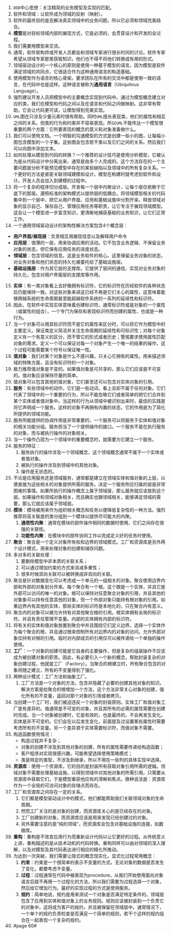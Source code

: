 1. `DDD`中心思想：关注精简的业务模型及实现的匹配。
2. 软件和领域：让软件成为领域的反射（映射）。
3. 软件的最终目的是去解决真实领域中的业务问题，所以它必须和领域完美结合。
4. **模型**是对目标领域内部的展现方式，它是必须的，会贯穿设计和开发的全过程。
5. 我们需要用模型来交流。
6. 通常，软件架构师或开发人员都会和领域专家进行很长时间的讨论。软件专家希望从领域专家那里获取知识，他们也不得不将他们转换成有用的形式。
6. 领域驱动设计的一个核心的原则是使用一种基于模型的语言。因为模型是软件满足领域的共同点，它很适合作为这种通用语言的构造基础。
7. 使用模型作为语言的核心骨架。要求团队在所有的交流中都是使用一致的语言，在代码中也是这样。这种语言被称为**通用语言**（Ubiquitous Language）。
8. 强烈建议开发人员把模型中的主要概念实现到代码中。通过为模型概念建立对应的类，我们在模型和代码之间以及在语言和代码之间做映射。这非常有帮助，它会让代码更可读，让模型得到完美实现。
9. `UML`图在只涉及少量元素时很有帮助。同时`UML`擅长表现类，他们的属性和相互之间的关系。但类的行为和约束并不容易表现。所以`UML`不能传达一个模型很重要的两个方面：它所要表现的概念的意义和对象准备做什么。
10. 我们可以使用文档。一个明智的沟通模型的方式是创建一些小的图，让每幅小图包含模型的一个子集。这些图会包含若干类以及它们之间的关系。然后我们可以向图中添加文本。
11. 如何处理从模型到代码的转换？一个推荐的设计技巧是使用分析模型，它被认为是从代码设计中分离出来、通常是由多个人完成的。这个方法存在的一个主要问题是分析不能预见模型中存在的某些缺陷以及领域中的所有复杂关系。一个更好的方法是紧密关联领域建模和设计。模型在构建时就考虑到软件和设计。开发人员会加入到建模的过程中。
13. 将一个复杂的程序切分成层。开发每一个层中内聚设计，让每个层仅依赖于它底下的那层。遵照标准的架构模式以提供层的低耦合。将领域模型相关的代码集中到一个层中，把它从用户界面、应用和基础设施中分割开来。释放领域对象的显示自己、保存自己、管理应用任务等职责，让它专注于展现领域模型。这会让一个模型进一步富含知识，更清晰地捕获基础的业务知识，让它们正常工作。
14. 一个通用领域驱动设计的架构性解决方案包含4个概念层：

- **用户界面/展现层**：负责相互用展现信息以及解释用户命令
- **应用层**：很薄的一层，用来协调应用的活动。它不包含业务逻辑、不保留业务对象的状态，但它保有应用任务的进度状态。
- **领域层**：包含领域的信息。这是业务软件的核心。这里保留业务对象的状态，对业务对象和他们状态的持久化被委托给了基础设施层。
- **基础设施层**：作为其它层的支撑库。它提供了层间的通信，实现对业务对象的持久化，包含对用户界面层的支撑库等作用。

15. **实体**：有一类对象看上去好像拥有标识符，它的标识符在历经软件的各种状态后仍能保持一致。对这些对象来讲这已经不再是它们关心的属性，这意味着能够跨越系统的生命周期甚至能超越软件系统的一系列的延续性和标识符。
16. 因此，在软件中实现实体意味着创建标识符。通常标识符或是对象的一个属性（或属性的组合），一个专门为保存和表现标识符而创建的属性，也或是一种行为。
17. 当一个对象可以用其标识符而不是它的属性来区分时，可以将它作为模型中的主要定义。保证类定义简洁并关注生命周期的延续性和可标识性；对每个对象定义有一个有意义的区分，而不管它的形式或者历史；警惕要求使用属性匹配对象的需求。定义一个可以保证对每一个对象产生一个唯一的结果的操作，这个过程可能需要某个符号以保证唯一性。
18. **值对象**：我们对某个对象是什么不感兴趣，只关心它拥有的属性。用来描述领域的特殊方面，且没有标识符的一个对象。
19. 极力推荐值对象是不变的。如果值对象是可共享的，那么它们应该是不可变的。值对象应该保持尽量的简单。
20. 值对象可以包含其他的值对象，它们甚至还可以包含对实体对象的引用。
21. **服务**：有些领域中的动作，它们是一些动词，看上去却不属于任何对象。它们代表了领域中的一个重要的行为，所以不能忽略它们或者简单的把它们合并到某个实体或者值对象中。当这样的行为从领域中被识别出来时，最佳的实践是将它声明成一个服务。这样的对象不再拥有内置的状态，它的作用是为了简化所提供的领域功能。
22. 服务所能提供的协调作用是非常重要的，一个服务可以将服务于实体和值对象的相关功能分组。服务担当了一个提供操作的接口。一个服务不是在执行服务的对象，而与被执行操作的对象相关。
23. 当一个操作凸现为一个领域中的重要概念时，就需要为它建立一个服务。
24. 服务的特征：
    1. 服务执行的操作涉及一个领域概念，这个领域概念通常不属于一个实体或者值对象。
    2. 被执行的操作涉及到领域中的其他对象。
    3. 操作是无状态的。
25. 不论是应用服务还是领域服务，通常都是建立在领域实体和值对象的上层，以便直接为这些相关的对象提供所需的服务。决定一个服务所应归属的层是非常困难的事情。如果所执行的操作概念上属于领域层，那么服务就应该放到这个层。如果操作和领域对象相关，而且确实也跟领域相关，能够满足领域的需要，那么它就应该属于领域层。
26. **模块**：模块被用来作为组织相关概念和任务以便降低复杂性的一种方法。强烈推荐将高关联度的类分组到一个模块以提供尽可能大的内聚。
    1. **通信性内聚**：通常在模块的部件操作相同的数据时使用，它们之间存在很强的关联性。
    2. **功能性内聚**：在模块中的部件协同工作以完成定义好的任务时使用。
27. **聚合**：聚合是一个定义对象所有权和边界的领域模式。工厂和资源库是另外两个设计模式，用来处理对象的创建和储存问题。
28. 多对多的关联处理：
    1. 要删除模型中非本质的关联关系；
    2. 可以通过增加约束的方式来消减多重性；
    3. 很多时候双向关联可以被转换成非双向的关联。
29. 聚合是针对数据变化可以考虑成一个单元的一组相关的对象。聚合使用边界内部和外部的对象划分开来。每个聚合有一个根。这个跟是一个实体，并且它是外部可以访问的唯一的对象。根可以保持对任意聚合对象的引用，并且其他的对象象可以持有任意其他的对象，但一个外部对象只能持有根对象的引用。如果边界内有其他的实体，那些实体的标识符是本地化的，只在聚合内有意义。
30. 聚合内的对象可以被允许持有对其他聚合根的引用。根实体拥有全局的标识符，并且有责任管理不变量。内部的实体拥有内部的标识符。
31. 将有关的实体和值对象放置到聚合中并且围绕它们定义边界。选择一个实体作为每个聚合的根，并且通过根来控制所有对边界内的对象的访问。允许外部对象仅持有对根的引用。临时对内部成员的引用仅可以被传递给一个单独的操作使用。
32. **工厂**：一个对象的创建可能是它自身的主要操作，但是复杂的组装操作不应该成为被创建对象的职责。因此，有必要引入一个新的概念，帮助封装复杂的对象创建过程，他就是工厂（Factory）。当聚合的根建立时，所有聚合包含的对象将随之建立，所有的不变量得到了强化。
33. 两种设计模式：工厂方法和抽象工厂。
    1. 工厂方法是一个对象的方法，包含并隐藏了必要的创建其他对象的知识。解决方案是给聚合的根增加一个方法，这个方法非常关心对象的创建，强化所有的不变量，返回对那个对象的引用或者拷贝。
34. 当创建一个工厂时，我们被迫违反一个对象的封装原则。实体工厂和值对象工厂是有差异的。值通常是不可变的对象，并且其所有的必需的属性需要在创建时完成。当一个对象被创建时，它是有效的，也是最终的，不会再发生变化。实体是非不可变的。它们会在以后发生变化，前面提及过设置某些属性时需要考虑所有的不变量。另一个差异源于实体需要标识符，而值对象不需要。
35. 构造函数使用情况：
    - 构造过程并不复杂；
    -  对象的创建不涉及到其他对象的创建，所有的属性需要传递给构造函数；
    -  客户程序对实现很感兴趣，可能希望选择使用策略模式；
    -  类是特定的类型，不涉及到继承，所以不用在一些列的具体实现中选择。
36. **资源库**：使用一个资源库，它的目的是封装所有获取对象引用所需的逻辑。领域对象不需要处理基础设施，以得到领域中对其他对象的所需引用。只需要从资源库中获取它们，于是模型重获他应有的清晰和焦点。换种说法是：资源库作为一个全局的可访问对象的存储点而存在。
37. 工厂和资源库之间存在一定的关系。
    1. 它们都是模型驱动设计中的模式，他们都能帮助我们关联领域对象的生命周期。
    2. 然而工厂关注的是对象的创建，而资源库关心的是已经存在的对象。
    3. 工厂创建新的对象，而资源库应该是用来发现已经创建过的对象。
    4. 另外需要注意的是“纯的领域”，而资源库会包含对基础设施的连接，如数据库。
38. **重构**：重构是不改变应用行为而重新设计代码以让它更好的过程。从传统意义上讲，重构描述的是从技术动机的代码转换。重构同样可以由对领域的深入理解，以及对模型及其代码表达进行相应的精化所推动。
39. 为达到一次突破，我们需要让隐式的概念现实化。显式化过程常用概念：
    1. **约束**：约束是一个很简单的表示不变量的方式。无论对象的数据是否发生了变化，都要考虑不变量。
    2. **过程**：过程通常在代码中被表现为procedure。从我们开始使用面向对象语言后就不再用一个过程化的方法，所以我们需要为过程选择一个对象，然后给它增加行为。最好的实现过程的方式是使用服务。
    3. **规约**：简单地说，规约是用来测试一个对象是否满足特定条件的。领域层包含了应用到实体和值对象上的业务规则。规则应该被封装到一个负责它的对象中，这将成为客户的规约，并且被保留在领域层中。通常情况下，一个单个的规约负责检查是否满足一个简单的规则，若干个这样的规约组合在一起表现一个复杂的规约。
40. #page 60#
